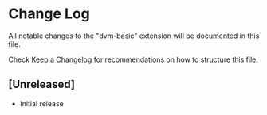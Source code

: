 # Change Log

All notable changes to the "dvm-basic" extension will be documented in this file.

Check [Keep a Changelog](http://keepachangelog.com/) for recommendations on how to structure this file.

## [Unreleased]

- Initial release